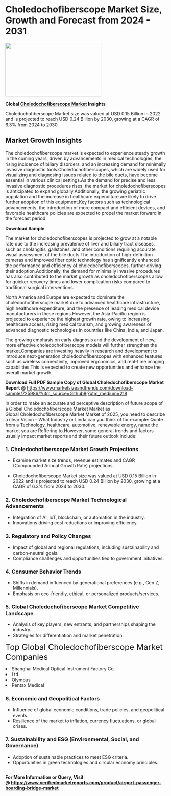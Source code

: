 <H1>Choledochofiberscope Market Size, Growth and Forecast from 2024 - 2031</H1><img class="aligncenter size-medium wp-image-584254" src="https://thirdeyenews.in/wp-content/uploads/2024/09/Global-Market-Research-300x168.jpeg" alt="" width="300" height="168" /><p><strong>Global&nbsp;<a href="https://www.marketsizeandtrends.com/download-sample/725986/?utm_source=Github8j?utm_medium=218">Choledochofiberscope Market</a> Insights</strong></p><p>Choledochofiberscope Market size was valued at USD 0.15 Billion in 2022 and is projected to reach USD 0.24 Billion by 2030, growing at a CAGR of 6.3% from 2024 to 2030.</p><p><h2>Market Growth Insights</h2> <p>The choledochofiberscope market is expected to experience steady growth in the coming years, driven by advancements in medical technologies, the rising incidence of biliary disorders, and an increasing demand for minimally invasive diagnostic tools.Choledochofiberscopes, which are widely used for visualizing and diagnosing issues related to the bile ducts, have become essential in various clinical settings.As the demand for precise and less invasive diagnostic procedures rises, the market for choledochofiberscopes is anticipated to expand globally.Additionally, the growing geriatric population and the increase in healthcare expenditure are likely to drive further adoption of this equipment.Key factors such as technological advancements, the introduction of more compact and efficient devices, and favorable healthcare policies are expected to propel the market forward in the forecast period.</p> <p><strong>Download Sample</strong></p> <p>The market for choledochofiberscopes is projected to grow at a notable rate due to the increasing prevalence of liver and biliary tract diseases, such as cholangitis, gallstones, and other conditions requiring accurate visual assessment of the bile ducts.The introduction of high-definition cameras and improved fiber optic technology has significantly enhanced the performance and efficiency of choledochofiberscopes, further driving their adoption.Additionally, the demand for minimally invasive procedures has also contributed to the market growth as choledochofiberscopes allow for quicker recovery times and lower complication risks compared to traditional surgical interventions.</p> <p>North America and Europe are expected to dominate the choledochofiberscope market due to advanced healthcare infrastructure, high healthcare expenditure, and the presence of leading medical device manufacturers in these regions.However, the Asia-Pacific region is projected to experience the highest growth rate, owing to increasing healthcare access, rising medical tourism, and growing awareness of advanced diagnostic technologies in countries like China, India, and Japan.</p> <p>The growing emphasis on early diagnosis and the development of new, more effective choledochofiberscope models will further strengthen the market.Companies are investing heavily in research and development to introduce next-generation choledochofiberscopes with enhanced features such as wireless connectivity, improved ergonomics, and real-time imaging capabilities.This is expected to create new opportunities and enhance the overall market growth.</p> <p><span class=""><strong>Download Full PDF Sample Copy of Global Choledochofiberscope Market Report</strong> @ <a href="https://www.marketsizeandtrends.com/download-sample/725986/?utm_source=Github8j?utm_medium=218" target="_blank">https://www.marketsizeandtrends.com/download-sample/725986/?utm_source=Github8j?utm_medium=218</a></span></p><p>In order to make an accurate and perceptive description of future scope of a Global&nbsp;Choledochofiberscope Market Market as Global&nbsp;Choledochofiberscope Market Market of 2025, you need to describe a clear Vision &ndash; What Industry or Linda can you think of for example: Quote from a Technology, healthcare, automotive, renewable energy, name the market you are Reffering to.However, some general trends and factors usually impact market reports and their future outlook include:</p><h3>1.&nbsp;<strong>Choledochofiberscope Market Growth Projections</strong></h3><ul><li>Examine market size trends, revenue estimates and CAGR (Compounded Annual Growth Rate) projections.</li><li><p>Choledochofiberscope Market size was valued at USD 0.15 Billion in 2022 and is projected to reach USD 0.24 Billion by 2030, growing at a CAGR of 6.3% from 2024 to 2030.</p></li></ul><h3>2.&nbsp;<strong>Choledochofiberscope Market Technological Advancements</strong></h3><ul><li>Integration of AI, IoT, blockchain, or automation in the industry.</li><li>Innovations driving cost reductions or improving efficiency.</li></ul><h3>3.&nbsp;<strong>Regulatory and Policy Changes</strong></h3><ul><li>Impact of global and regional regulations, including sustainability and carbon-neutral goals.</li><li>Compliance challenges and opportunities tied to government initiatives.</li></ul><h3>4.&nbsp;<strong>Consumer Behavior Trends</strong></h3><ul><li>Shifts in demand influenced by generational preferences (e.g., Gen Z, Millennials).</li><li>Emphasis on eco-friendly, ethical, or personalized products/services.</li></ul><h3>5.&nbsp;<strong>Global Choledochofiberscope Market Competitive Landscape</strong></h3><ul><li>Analysis of key players, new entrants, and partnerships shaping the industry.</li><li>Strategies for differentiation and market penetration.</li></ul><p data-pm-slice="1 1 []"><span style="color: inherit; font-family: inherit; font-size: 25px;">Top Global Choledochofiberscope Market Companies</span></p><div class="" data-test-id=""><p><li>Shanghai Medical Optical Instrument Factory Co.</li><li> Ltd.</li><li> Olympus</li><li> Pentax Medical</li></p></div><h3>6.&nbsp;<strong>Economic and Geopolitical Factors</strong></h3><ul><li>Influence of global economic conditions, trade policies, and geopolitical events.</li><li>Resilience of the market to inflation, currency fluctuations, or global crises.</li></ul><h3>7.&nbsp;<strong>Sustainability and ESG (Environmental, Social, and Governance)</strong></h3><ul><li>Adoption of sustainable practices to meet ESG criteria.</li><li>Opportunities in green technologies and circular economy principles.</li></ul><h2><strong style="font-size: 14px;">For More Information or Query, Visit @&nbsp;</strong><a style="background-color: #ffffff; font-size: 14px;" href="https://www.marketsizeandtrends.com/report/choledochofiberscope-market/" target="_blank">https://www.verifiedmarketreports.com/product/airport-passenger-boarding-bridge-market</a></h2>